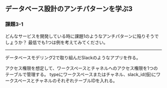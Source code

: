 ## データベース設計のアンチパターンを学ぶ3

### 課題3-1
どんなサービスを開発している時に課題1のようなアンチパターンに陥りそうでしょうか？
最低でも1つは例を考えてみてください。

***
データベースモデリング2で取り組んだSlackのようなアプリを作る。

アクセス権限を想定して、ワークスペースとチャネルへのアクセス権限を1つのテーブルで管理する。
typeにワークスペースまたはチャネル、slack_id(仮)にワークスペースとチャネルのそれぞれテーブルIDを入れる。